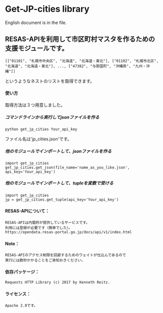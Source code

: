 # Get-JP-cities library

English document is in the file.


## RESAS-APIを利用して市区町村マスタを作るための支援モジュールです。

    [["01101", "札幌市中央区", "北海道", "北海道・東北"], ["01102", "札幌市北区", "北海道", "北海道・東北"], ..., ["47382", "与那国町", "沖縄県", "九州・沖縄"]]

というようなネストのリストを取得できます。



#### 使い方

取得方法は３つ用意しました。


##### コマンドラインから実行してjsonファイルを作る
    python get_jp_cities Your_api_key
ファイル名は'jp_cities.json'です。


##### 他のモジュールでインポートして、jsonファイルを作る
    import get_jp_cities
    get_jp_cities.get_json(file_name='name_as_you_like.json', api_key='Your_api_key')


##### 他のモジュールでインポートして、tupleを変数で受ける
    import get_jp_cities
    jp = get_jp_cities.get_tuple(api_key='Your_api_key')



#### RESAS-APIについて：
    RESAS-APIは内閣府が提供しているサービスです。
    利用には登録が必要です（簡単でした）。
    https://opendata.resas-portal.go.jp/docs/api/v1/index.html


#### Note：
    RESAS-APIのアクセス制限を回避するためのウェイトが仕込んであるので
    実行には数秒かかることをご承知おきください。


#### 依存パッケージ：
    Requests HTTP Library (c) 2017 by Kenneth Reitz.

#### ライセンス：
    Apache 2.0です。

